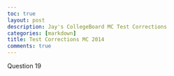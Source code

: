 ```yaml
---
toc: true
layout: post
description: Jay's CollegeBoard MC Test Corrections
categories: [markdown]
title: Test Corrections MC 2014
comments: true
---
```




Question 19




